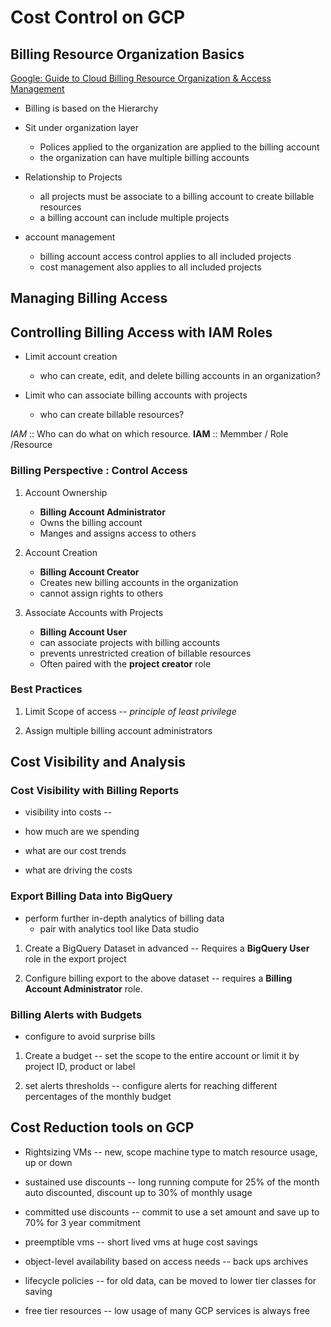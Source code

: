 # Cost Control on GCP

## Billing Resource Organization Basics

[Google: Guide to Cloud Billing Resource Organization & Access Management](https://cloud.google.com/billing/docs/onboarding-checklist)

* Billing is based on the Hierarchy

* Sit under organization layer
  * Polices applied to the organization are applied to the billing account
  * the organization can have multiple billing accounts

* Relationship to Projects
  * all projects must be associate to a billing account to create billable resources
  * a billing account can include multiple projects

* account management
  * billing account access control applies to all included projects
  * cost management also applies to all included projects

## Managing Billing Access

## Controlling Billing Access with IAM Roles

* Limit account creation
  * who can create, edit, and delete billing accounts in an organization?

* Limit who can associate billing accounts with projects
  * who can create billable resources?

*IAM* :: Who can do what on which resource.
**IAM** :: Memmber / Role /Resource

### Billing Perspective : Control Access

1. Account Ownership
   * **Billing Account Administrator**
   * Owns the billing account
   * Manges and assigns access to others

2. Account Creation
   * **Billing Account Creator**
   * Creates new billing accounts in the organization
   * cannot assign rights to others

3. Associate Accounts with Projects
   * **Billing Account User**
   * can associate projects with billing accounts
   * prevents unrestricted creation of billable resources
   * Often paired with the **project creator** role

### Best Practices

1. Limit Scope of access -- *principle of least privilege*

2. Assign multiple billing account administrators

## Cost Visibility and Analysis

### Cost Visibility with Billing Reports

* visibility into costs -- 

* how much are we spending

* what are our cost trends

* what are driving the costs

### Export Billing Data into BigQuery

* perform further in-depth analytics of billing data
  * pair with analytics tool like Data studio

1. Create a BigQuery Dataset in advanced -- Requires a **BigQuery User** role in the export project

2. Configure billing export to the above dataset -- requires a **Billing Account Administrator** role.

### Billing Alerts with Budgets

* configure to avoid surprise bills

1. Create a budget -- set the scope to the entire account or limit it by project ID, product or label

2. set alerts thresholds -- configure alerts for reaching different percentages of the monthly budget

## Cost Reduction tools on GCP

* Rightsizing VMs -- new, scope machine type to match resource usage, up or down

* sustained use discounts -- long running compute for 25% of the month auto discounted, discount up to 30% of monthly usage

* committed use discounts -- commit to use a set amount and save up to 70% for 3 year commitment

* preemptible vms -- short lived vms at huge cost savings 

* object-level availability based on access needs -- back ups archives

* lifecycle policies -- for old data, can be moved to lower tier classes for saving

* free tier resources -- low usage of many GCP services is always free
